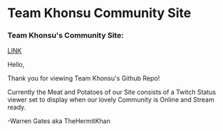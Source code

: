 # Team Khonsu Community Site
### Team Khonsu's Community Site:
[LINK](https://teamkhonsu.github.io/TeamKhonsu/)


Hello,

Thank you for viewing Team Khonsu's Github Repo!

Currently the Meat and Potatoes of our Site consists of a Twitch Status viewer
set to display when our lovely Community is Online and Stream ready.

-Warren Gates aka TheHermitKhan
